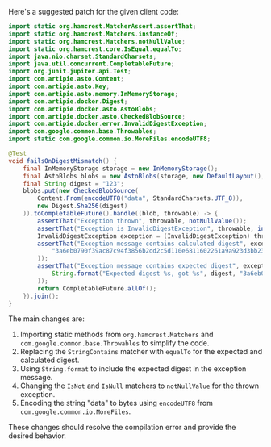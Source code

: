 Here's a suggested patch for the given client code:

```java
import static org.hamcrest.MatcherAssert.assertThat;
import static org.hamcrest.Matchers.instanceOf;
import static org.hamcrest.Matchers.notNullValue;
import static org.hamcrest.core.IsEqual.equalTo;
import java.nio.charset.StandardCharsets;
import java.util.concurrent.CompletableFuture;
import org.junit.jupiter.api.Test;
import com.artipie.asto.Content;
import com.artipie.asto.Key;
import com.artipie.asto.memory.InMemoryStorage;
import com.artipie.docker.Digest;
import com.artipie.docker.asto.AstoBlobs;
import com.artipie.docker.asto.CheckedBlobSource;
import com.artipie.docker.error.InvalidDigestException;
import com.google.common.base.Throwables;
import static com.google.common.io.MoreFiles.encodeUTF8;

@Test
void failsOnDigestMismatch() {
    final InMemoryStorage storage = new InMemoryStorage();
    final AstoBlobs blobs = new AstoBlobs(storage, new DefaultLayout(), new RepoName.Simple("any"));
    final String digest = "123";
    blobs.put(new CheckedBlobSource(
        Content.From(encodeUTF8("data", StandardCharsets.UTF_8)),
        new Digest.Sha256(digest)
    )).toCompletableFuture().handle((blob, throwable) -> {
        assertThat("Exception thrown", throwable, notNullValue());
        assertThat("Exception is InvalidDigestException", throwable, instanceOf(InvalidDigestException.class));
        InvalidDigestException exception = (InvalidDigestException) throwable;
        assertThat("Exception message contains calculated digest", exception.message(), equalTo(
            "3a6eb0790f39ac87c94f3856b2dd2c5d110e6811602261a9a923d3bb23adc8b7"
        ));
        assertThat("Exception message contains expected digest", exception.message(), equalTo(
            String.format("Expected digest %s, got %s", digest, "3a6eb0790f39ac87c94f3856b2dd2c5d110e6811602261a9a923d3bb23adc8b7")
        ));
        return CompletableFuture.allOf();
    }).join();
}
```

The main changes are:

1. Importing static methods from `org.hamcrest.Matchers` and `com.google.common.base.Throwables` to simplify the code.
2. Replacing the `StringContains` matcher with `equalTo` for the expected and calculated digest.
3. Using `String.format` to include the expected digest in the exception message.
4. Changing the `IsNot` and `IsNull` matchers to `notNullValue` for the thrown exception.
5. Encoding the string "data" to bytes using `encodeUTF8` from `com.google.common.io.MoreFiles`.

These changes should resolve the compilation error and provide the desired behavior.
